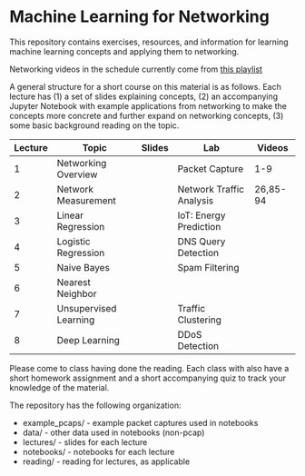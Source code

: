 # Machine Learning for Networking

This repository contains exercises, resources, and information for learning machine learning concepts and applying them to networking. 

Networking videos in the schedule currently come from [this playlist](https://www.youtube.com/playlist?list=PLpherdrLyny-zJw95jcE-uJkcsIAG1MEn)

A general structure for a short course on this material is as follows. Each lecture has (1) a set of slides explaining concepts, (2) an accompanying Jupyter Notebook with example applications from networking to make the concepts more concrete and further expand on networking concepts, (3) some basic background reading on the topic.

| Lecture | Topic                 | Slides | Lab                      | Videos   |
|---------|-----------------------|--------|--------------------------|----------|
| 1       | Networking Overview   |        | Packet Capture           | 1-9      |
| 2       | Network Measurement   |        | Network Traffic Analysis | 26,85-94 |
| 3       | Linear Regression     |        | IoT: Energy Prediction   |          |
| 4       | Logistic Regression   |        | DNS Query Detection      |          |
| 5       | Naive Bayes           |        | Spam Filtering           |          |
| 6       | Nearest Neighbor      |        |                          |          |
| 7       | Unsupervised Learning |        | Traffic Clustering       |          |
| 8       | Deep Learning         |        | DDoS Detection           |          |

Please come to class having done the reading. Each class with also have a short homework assignment and a short accompanying quiz to track your knowledge of the material.

The repository has the following organization:

* example_pcaps/ - example packet captures used in notebooks
* data/ - other data used in notebooks (non-pcap)
* lectures/ - slides for each lecture
* notebooks/ - notebooks for each lecture
* reading/ - reading for lectures, as applicable
